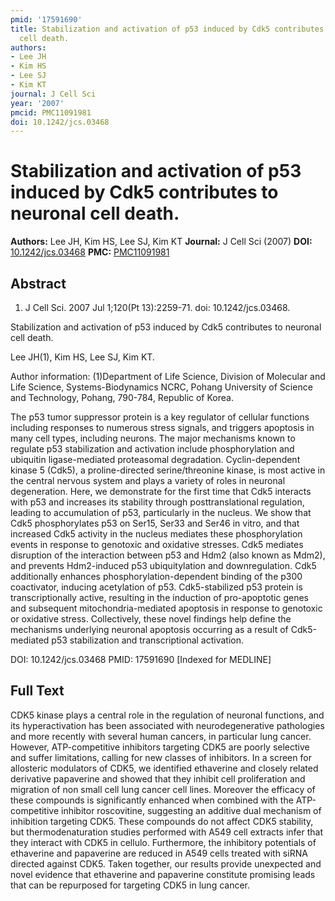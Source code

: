 ```yaml
---
pmid: '17591690'
title: Stabilization and activation of p53 induced by Cdk5 contributes to neuronal
  cell death.
authors:
- Lee JH
- Kim HS
- Lee SJ
- Kim KT
journal: J Cell Sci
year: '2007'
pmcid: PMC11091981
doi: 10.1242/jcs.03468
---
```


# Stabilization and activation of p53 induced by Cdk5 contributes to neuronal cell death.
**Authors:** Lee JH, Kim HS, Lee SJ, Kim KT
**Journal:** J Cell Sci (2007)
**DOI:** [10.1242/jcs.03468](https://doi.org/10.1242/jcs.03468)
**PMC:** [PMC11091981](https://www.ncbi.nlm.nih.gov/pmc/articles/PMC11091981/)

## Abstract

1. J Cell Sci. 2007 Jul 1;120(Pt 13):2259-71. doi: 10.1242/jcs.03468.

Stabilization and activation of p53 induced by Cdk5 contributes to neuronal cell 
death.

Lee JH(1), Kim HS, Lee SJ, Kim KT.

Author information:
(1)Department of Life Science, Division of Molecular and Life Science, 
Systems-Biodynamics NCRC, Pohang University of Science and Technology, Pohang, 
790-784, Republic of Korea.

The p53 tumor suppressor protein is a key regulator of cellular functions 
including responses to numerous stress signals, and triggers apoptosis in many 
cell types, including neurons. The major mechanisms known to regulate p53 
stabilization and activation include phosphorylation and ubiquitin 
ligase-mediated proteasomal degradation. Cyclin-dependent kinase 5 (Cdk5), a 
proline-directed serine/threonine kinase, is most active in the central nervous 
system and plays a variety of roles in neuronal degeneration. Here, we 
demonstrate for the first time that Cdk5 interacts with p53 and increases its 
stability through posttranslational regulation, leading to accumulation of p53, 
particularly in the nucleus. We show that Cdk5 phosphorylates p53 on Ser15, 
Ser33 and Ser46 in vitro, and that increased Cdk5 activity in the nucleus 
mediates these phosphorylation events in response to genotoxic and oxidative 
stresses. Cdk5 mediates disruption of the interaction between p53 and Hdm2 (also 
known as Mdm2), and prevents Hdm2-induced p53 ubiquitylation and downregulation. 
Cdk5 additionally enhances phosphorylation-dependent binding of the p300 
coactivator, inducing acetylation of p53. Cdk5-stabilized p53 protein is 
transcriptionally active, resulting in the induction of pro-apoptotic genes and 
subsequent mitochondria-mediated apoptosis in response to genotoxic or oxidative 
stress. Collectively, these novel findings help define the mechanisms underlying 
neuronal apoptosis occurring as a result of Cdk5-mediated p53 stabilization and 
transcriptional activation.

DOI: 10.1242/jcs.03468
PMID: 17591690 [Indexed for MEDLINE]

## Full Text

CDK5 kinase plays a central role in the regulation of
neuronal
functions, and its hyperactivation has been associated with neurodegenerative
pathologies and more recently with several human cancers, in particular
lung cancer. However, ATP-competitive inhibitors targeting CDK5 are
poorly selective and suffer limitations, calling for new classes of
inhibitors. In a screen for allosteric modulators of CDK5, we identified
ethaverine and closely related derivative papaverine and showed that
they inhibit cell proliferation and migration of non small cell lung
cancer cell lines. Moreover the efficacy of these compounds is significantly
enhanced when combined with the ATP-competitive inhibitor roscovitine,
suggesting an additive dual mechanism of inhibition targeting CDK5.
These compounds do not affect CDK5 stability, but thermodenaturation
studies performed with A549 cell extracts infer that they interact
with CDK5 in cellulo. Furthermore, the inhibitory
potentials of ethaverine and papaverine are reduced in A549 cells
treated with siRNA directed against CDK5. Taken together, our results
provide unexpected and novel evidence that ethaverine and papaverine
constitute promising leads that can be repurposed for targeting CDK5
in lung cancer.
